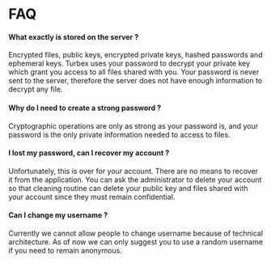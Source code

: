 # FAQ

#### What exactly is stored on the server ?

Encrypted files, public keys, encrypted private keys, hashed passwords and ephemeral keys.
Turbex uses your password to decrypt your private key which grant you access to all files shared with you.
Your password is never sent to the server, therefore the server does not have enough information to decrypt any file.

#### Why do I need to create a strong password ?

Cryptographic operations are only as strong as your password is, and your password is the only private information needed
to access to files.

#### I lost my password, can I recover my account ?

Unfortunately, this is over for your account. There are no means to recover it from the application.
You can ask the administrator to delete your account so that cleaning routine can delete your public key and files
shared with your account since they must remain confidential.

#### Can I change my username ?

Currently we cannot allow people to change username because of technical architecture.
As of now we can only suggest you to use a random username if you need to remain anonymous.
